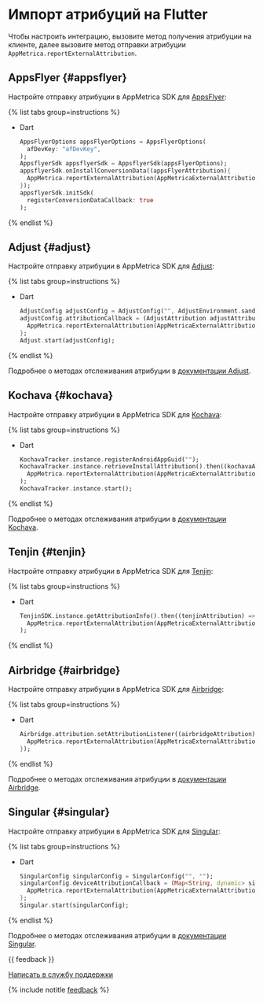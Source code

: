 # Импорт атрибуций на Flutter

Чтобы настроить интеграцию, вызовите метод получения атрибуции на клиенте, далее вызовите метод отправки атрибуции `AppMetrica.reportExternalAttribution`.

## AppsFlyer {#appsflyer}

Настройте отправку атрибуции в AppMetrica SDK для [AppsFlyer](https://pub.dev/packages/appsflyer_sdk):

{% list tabs group=instructions %}

- Dart

  ```dart translate=no
  AppsFlyerOptions appsFlyerOptions = AppsFlyerOptions(
    afDevKey: "afDevKey",
  );
  AppsflyerSdk appsflyerSdk = AppsflyerSdk(appsFlyerOptions);
  appsflyerSdk.onInstallConversionData((appsFlyerAttribution){
    AppMetrica.reportExternalAttribution(AppMetricaExternalAttribution.appsflyer(appsFlyerAttribution));
  });
  appsflyerSdk.initSdk(
    registerConversionDataCallback: true
  );
  ```

{% endlist %}

## Adjust {#adjust}

Настройте отправку атрибуции в AppMetrica SDK для [Adjust](https://pub.dev/packages/adjust_sdk):

{% list tabs group=instructions %}

- Dart

  ```dart translate=no
  AdjustConfig adjustConfig = AdjustConfig("", AdjustEnvironment.sandbox);
  adjustConfig.attributionCallback = (AdjustAttribution adjustAttribution) {
    AppMetrica.reportExternalAttribution(AppMetricaExternalAttribution.adjust(adjustAttribution));
  };
  Adjust.start(adjustConfig);
  ```

{% endlist %}

Подробнее о методах отслеживания атрибуции в [документации Adjust](https://dev.adjust.com/en/sdk/flutter/).

## Kochava {#kochava}

Настройте отправку атрибуции в AppMetrica SDK для [Kochava](https://pub.dev/packages/kochava_tracker):

{% list tabs group=instructions %}

- Dart

  ```dart translate=no
  KochavaTracker.instance.registerAndroidAppGuid("");
  KochavaTracker.instance.retrieveInstallAttribution().then((kochavaAttribution) =>
    AppMetrica.reportExternalAttribution(AppMetricaExternalAttribution.kochava(kochavaAttribution))
  );
  KochavaTracker.instance.start();
  ```

{% endlist %}

Подробнее о методах отслеживания атрибуции в [документации Kochava](https://support.kochava.com/sdk-integration/flutter-sdk-integration/).

## Tenjin {#tenjin}

Настройте отправку атрибуции в AppMetrica SDK для [Tenjin](https://pub.dev/packages/tenjin_plugin):

{% list tabs group=instructions %}

- Dart

  ```dart translate=no
  TenjinSDK.instance.getAttributionInfo().then((tenjinAttribution) =>
    AppMetrica.reportExternalAttribution(AppMetricaExternalAttribution.tenjin(tenjinAttribution))
  );
  ```

{% endlist %}

## Airbridge {#airbridge}

Настройте отправку атрибуции в AppMetrica SDK для [Airbridge](https://pub.dev/packages/airbridge_flutter_sdk):

{% list tabs group=instructions %}

- Dart

  ```dart translate=no
  Airbridge.attribution.setAttributionListener((airbridgeAttribution) {
    AppMetrica.reportExternalAttribution(AppMetricaExternalAttribution.airbridge(airbridgeAttribution));
  });
  ```

{% endlist %}

Подробнее о методах отслеживания атрибуции в [документации Airbridge](https://help.airbridge.io/en/developers/flutter-sdk).

## Singular {#singular}

Настройте отправку атрибуции в AppMetrica SDK для [Singular](https://pub.dev/packages/singular_flutter_sdk):

{% list tabs group=instructions %}

- Dart

  ```dart translate=no
  SingularConfig singularConfig = SingularConfig("", "");
  singularConfig.deviceAttributionCallback = (Map<String, dynamic> singularAttribution) {
    AppMetrica.reportExternalAttribution(AppMetricaExternalAttribution.singular(singularAttribution));
  };
  Singular.start(singularConfig);
  ```

{% endlist %}

Подробнее о методах отслеживания атрибуции в [документации Singular](https://support.singular.net/hc/en-us/articles/4408894547227-Singular-SDK-Integration-for-Flutter).

{{ feedback }}

<a href="../troubleshooting/feedback-new">
  <span class="button">Написать в службу поддержки</span>
</a>

{% include notitle [feedback](../_includes/feedback-button.md) %}
